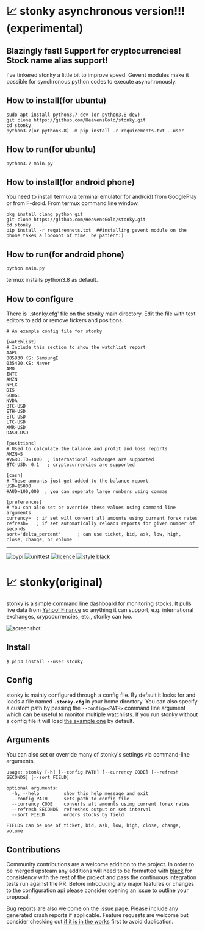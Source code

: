 # 📈 stonky asynchronous version!!! (experimental)

## Blazingly fast! Support for cryptocurrencies! Stock name alias support!
I've tinkered stonky a little bit to improve speed. Gevent modules make it possible for synchronous python codes to execute asynchronously.   

## How to install(for ubuntu)

```
sudo apt install python3.7-dev (or python3.8-dev)
git clone https://github.com/HeavensGold/stonky.git  
cd stonky
python3.7(or python3.8) -m pip install -r requirements.txt --user
```

## How to run(for ubuntu)
```
python3.7 main.py
```

## How to install(for android phone)

You need to install termux(a terminal emulator for android) from GooglePlay or from F-droid.
From termux command line window,

```
pkg install clang python git
git clone https://github.com/HeavensGold/stonky.git
cd stonky
pip install -r requiremnets.txt  ##installing gevent module on the phone takes a looooot of time. be patient:)
```

## How to run(for android phone)
```
python main.py
```
termux installs python3.8 as default.


## How to configure
There is '.stonky.cfg' file on the stonky main directory.
Edit the file with text editors to add or remove tickers and positions.

```
# An example config file for stonky

[watchlist]
# Include this section to show the watchlist report
AAPL
005930.KS: SamsungE
035420.KS: Naver
AMD
INTC
AMZN
NFLX
DIS
GOOGL
NVDA
BTC-USD
ETH-USD
ETC-USD
LTC-USD
XMR-USD
DASH-USD

[positions]
# Used to calculate the balance and profit and loss reports
AMZN=5
#VGRO.TO=1000  ; international exchanges are supported
BTC-USD: 0.1   ; cryptocurrencies are supported

[cash]
# These amounts just get added to the balance report
USD=15000
#AUD=100,000  ; you can seperate large numbers using commas

[preferences]
# You can also set or override these values using command line arguments
currency=  ; if set will convert all amounts using current forex rates
refresh=   ; if set automatically reloads reports for given number of seconds
sort='delta_percent'      ; can use ticket, bid, ask, low, high, close, change, or volume

```



---



![pypi](https://img.shields.io/pypi/v/stonky?style=for-the-badge)
![unittest](https://img.shields.io/github/workflow/status/jkwill87/stocky/unittest?style=for-the-badge)
[![licence](https://img.shields.io/github/license/jkwill87/mnamer.svg?style=for-the-badge)](https://github.com/jkwill87/stonky/blob/master/license.txt)
[![style black](https://img.shields.io/badge/Style-Black-black.svg?style=for-the-badge)](https://github.com/ambv/black)

# 📈 stonky(original)

stonky is a simple command line dashboard for monitoring stocks. It pulls live data from [Yahoo! Finance](https://finance.yahoo.com) so anything it can support, e.g. international exchanges, crypocurrencies, etc., stonky can too.

![screenshot](https://github.com/jkwill87/stonky/raw/master/assets/screenshot.png)

## Install

`$ pip3 install --user stonky`

## Config

stonky is mainly configured through a config file. By default it looks for and loads a file named **`.stonky.cfg`** in your home directory. You can also specify a custom path by passing the `--config=<PATH>` command line argument which can be useful to monitor multiple watchlists. If you run stonky without a config file it will load [the example one](https://github.com/jkwill87/stonky/blob/master/stonky/__example.cfg) by default.

## Arguments

You can also set or override many of stonky's settings via command-line arguments.

```
usage: stonky [-h] [--config PATH] [--currency CODE] [--refresh SECONDS] [--sort FIELD]

optional arguments:
  -h, --help         show this help message and exit
  --config PATH      sets path to config file
  --currency CODE    converts all amounts using current forex rates
  --refresh SECONDS  refreshes output on set interval
  --sort FIELD       orders stocks by field

FIELDS can be one of ticket, bid, ask, low, high, close, change, volume
```

## Contributions

Community contributions are a welcome addition to the project. In order to be merged upsteam any additions will need to be formatted with [black](https://black.readthedocs.io) for consistency with the rest of the project and pass the continuous integration tests run against the PR. Before introducing any major features or changes to the configuration api please consider opening [an issue](https://github.com/jkwill87/stonky/issues) to outline your proposal.

Bug reports are also welcome on the [issue page](https://github.com/jkwill87/stonky/issues). Please include any generated crash reports if applicable. Feature requests are welcome but consider checking out [if it is in the works](https://github.com/jkwill87/stonky/issues?q=label%3Arequest) first to avoid duplication.

